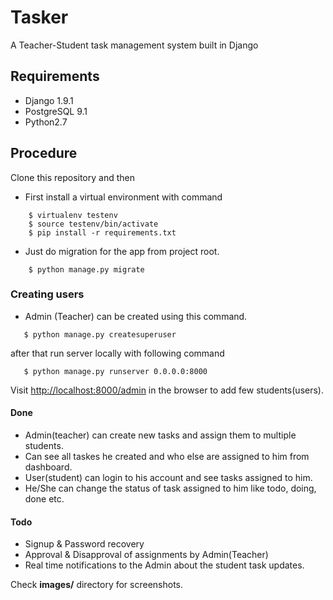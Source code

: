 # Tasker

A Teacher-Student task management system built in Django

## Requirements

- Django 1.9.1
- PostgreSQL 9.1
- Python2.7

## Procedure

Clone this repository and then

- First install a virtual environment with command
```
    $ virtualenv testenv 
    $ source testenv/bin/activate
    $ pip install -r requirements.txt
```
- Just do migration for the app from project root.

```
    $ python manage.py migrate
```
### Creating users

- Admin (Teacher) can be created using this command. 
```
   $ python manage.py createsuperuser
```
after that run server locally with following command 
```
   $ python manage.py runserver 0.0.0.0:8000
```

Visit <http://localhost:8000/admin> in the browser to add few students(users).

#### Done 

- Admin(teacher) can create new tasks and assign them to multiple students.
- Can see all taskes he created and who else are assigned to him from dashboard.
- User(student) can login to his account and see tasks assigned to him.
- He/She can change the status of task assigned to him like todo, doing, done etc.

#### Todo

- Signup & Password recovery
- Approval & Disapproval of assignments by Admin(Teacher)
- Real time notifications to the Admin about the student task updates.

Check <b>images/</b> directory for screenshots.
